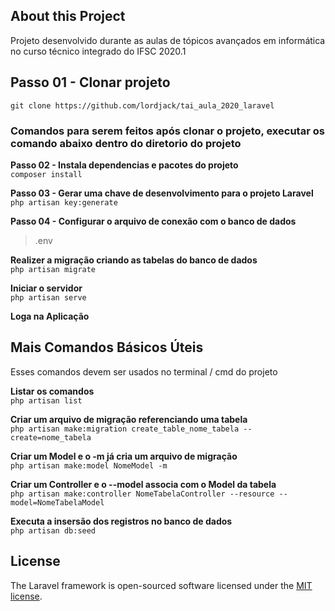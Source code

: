 ## About this Project
Projeto desenvolvido durante as aulas de tópicos avançados em informática no curso técnico integrado do IFSC 2020.1

## Passo 01 - Clonar projeto
`git clone https://github.com/lordjack/tai_aula_2020_laravel`

### Comandos para serem feitos após clonar o projeto, executar os comando abaixo dentro do diretorio do projeto

**Passo 02 - Instala dependencias e pacotes do projeto**  
`composer install`

**Passo 03 - Gerar uma chave de desenvolvimento para o projeto Laravel**  
`php artisan key:generate`

**Passo 04 - Configurar o arquivo de conexão com o banco de dados**  
 > .env

**Realizer a migração criando as tabelas do banco de dados**  
`php artisan migrate`

**Iniciar o servidor**  
`php artisan serve`

**Loga na Aplicação**

## Mais Comandos Básicos Úteis  
Esses comandos devem ser usados no terminal / cmd do projeto

**Listar os comandos**  
`php artisan list`

**Criar um arquivo de migração referenciando uma tabela**  
`php artisan make:migration create_table_nome_tabela --create=nome_tabela`

**Criar um Model e o -m já cria um arquivo de migração**  
`php artisan make:model NomeModel -m`

**Criar um Controller e o --model associa com o Model da tabela**  
`php artisan make:controller NomeTabelaController --resource --model=NomeTabelaModel`

**Executa a insersão dos registros no banco de dados**  
`php artisan db:seed`


## License

The Laravel framework is open-sourced software licensed under the [MIT license](https://opensource.org/licenses/MIT).

